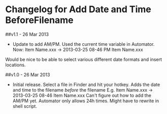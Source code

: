 # Changelog for Add Date and Time BeforeFilename  #

##v1.1 - 26 Mar 2013
* Update to add AM/PM. Used the current time variable in Automator. 
Now: 
Item Name.xxx -> 2013-03-25 08-46 PM Item Name.xxx

Would be nice to be able to select various different date formats and insert locations.

##v1.0 - 26 Mar 2013
* Initial release. Select a file in Finder and hit your hotkey. Adds the date and time to the filename *before* the filename
E.g.  Item Name.xxx -> 2013-03-25 08-46 Item Name.xxx
Can't figure out how to add the AM/PM yet. Automator only allows 24h times. Might have to rewrite in shell script.
